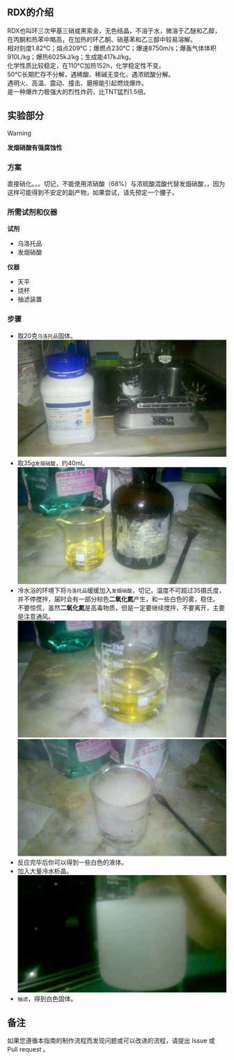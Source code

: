 ## RDX的介绍

RDX也叫环三次甲基三硝或黑索金，无色结晶，不溶于水，微溶于乙醚和乙醇，在丙酮和热苯中略高，在加热的环乙酮、硝基苯和乙三醇中较易溶解。  
相对刻度1.82℃；熔点209℃；爆燃点230℃；爆速8750m/s；爆轰气体体积910L/kg；爆热6025kJ/kg；生成能417kJ/kg。  
化学性质比较稳定，在110℃加热152h，化学稳定性不变。  
50℃长期贮存不分解，遇稀酸、稀碱无变化，遇浓硫酸分解。  
遇明火、高温、震动、撞击、磨擦能引起燃烧爆炸。  
是一种爆炸力极强大的烈性炸药，比TNT猛烈1.5倍。

## 实验部分

> [!Warning]  
> **发烟硝酸有强腐蚀性**

### 方案

直接硝化。。。切记，不能使用浓硝酸（68%）与浓硫酸混酸代替发烟硝酸，，因为这样可能得到不安定的副产物，如果尝试，请先预定一个腰子。  

### 所需试剂和仪器

**试剂** 

* 乌洛托品
* 发烟硝酸

**仪器**

* 天平
* 烧杯
* 抽滤装置

### 步骤

* 取20克`乌洛托品`固体。  
![1](1.png)  
* 取35g`发烟硝酸`，约40ml。  
![2](2.png)  
* 冷水浴的环境下将`乌洛托品`缓缓加入`发烟硝酸`，切记，温度不可超过35摄氏度，并不停搅拌，届时会有一部分棕色**二氧化氮**产生，和一些白色的雾，稳住。  
不要惊慌，虽然**二氧化氮**是高毒物质，但是一定要继续搅拌，不要离开，主要是注意通风。  
![3](3.png)
![4](4.png)   
* 反应完毕后你可以得到一些白色的液体。  
* 加入大量冷水析晶。  
![5](5.png)  
* `抽滤`，得到白色固体。

## 备注

如果您遵循本指南的制作流程而发现问题或可以改进的流程，请提出 Issue 或 Pull request 。